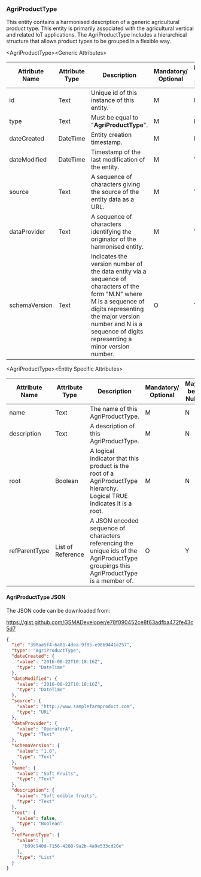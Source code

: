 ### AgriProductType

This entity contains a harmonised description of a generic agricultural product type. This entity is primarily associated with the agricultural vertical and related IoT applications. The AgriProductType includes a hierarchical structure that allows product types to be grouped in a flexible way.

&lt;AgriProductType&gt;&lt;Generic Attributes&gt;

| Attribute Name | Attribute Type | Description                                                                                                                                                                                                                             | Mandatory/ Optional | May be Null |
|----------------|----------------|-----------------------------------------------------------------------------------------------------------------------------------------------------------------------------------------------------------------------------------------|--------------------|-------------|
| id             | Text           | Unique id of this instance of this entity.                                                                                                                                                                                              | M                  | N           |
| type           | Text           | Must be equal to "**AgriProductType**".                                                                                                                                                                                                 | M                  | N           |
| dateCreated    | DateTime       | Entity creation timestamp.                                                                                                                                                                                                              | M                  | N           |
| dateModified   | DateTime       | Timestamp of the last modification of the entity.                                                                                                                                                                                       | M                  | Y           |
| source         | Text           | A sequence of characters giving the source of the entity data as a URL.                                                                                                                                                                 | M                  | Y           |
| dataProvider   | Text           | A sequence of characters identifying the originator of the harmonised entity.                                                                                                                                                           | M                  | Y           |
| schemaVersion  | Text           | Indicates the version number of the data entity via a sequence of characters of the form "M.N" where M is a sequence of digits representing the major version number and N is a sequence of digits representing a minor version number. | O                  | Y           |

&lt;AgriProductType&gt;&lt;Entity Specific Attributes&gt;

| Attribute Name | Attribute Type    | Description                                                                                                                            | Mandatory/ Optional | May be Null |
|----------------|-------------------|----------------------------------------------------------------------------------------------------------------------------------------|--------------------|-------------|
| name           | Text              | The name of this AgriProductType.                                                                                                      | M                  | N           |
| description    | Text              | A description of this AgriProductType.                                                                                                 | M                  | N           |
| root           | Boolean           | A logical indicator that this product is the root of a AgriProductType hierarchy. Logical TRUE indicates it is a root.                 | M                  | N           |
| refParentType  | List of Reference | A JSON encoded sequence of characters referencing the unique ids of the AgriProductType groupings this AgriProductType is a member of. | O                  | Y           |

#### AgriProductType JSON

The JSON code can be downloaded from:

<https://gist.github.com/GSMADeveloper/e78f090452ce8f63adfba472fe43c5d7>
```json
{
  "id": "398aa5f4-6a81-4dea-9f85-e9869441a257",
  "type": "AgriProductType",
  "dateCreated": {
    "value": "2016-08-22T10:18:16Z",
    "type": "DateTime"
  },
  "dateModified": {
    "value": "2016-08-22T10:18:16Z",
    "type": "DateTime"
  },
  "source": {
    "value": "http://www.samplefarmproduct.com",
    "type": "URL"
  },
  "dataProvider": {
    "value": "OperatorA",
    "type": "Text"
  },
  "schemaVersion": {
    "value": "1.0",
    "type": "Text"
  },
  "name": {
    "value": "Soft Fruits",
    "type": "Text"
  },
  "description": {
    "value": "Soft edible fruits",
    "type": "Text"
  },
  "root": {
    "value": false,
    "type": "Boolean"
  },
  "refParentType": {
    "value": [
      "b99c940d-7156-4280-9a2b-4a9e533cd20e"
    ],
    "type": "List"
  }
}
```
